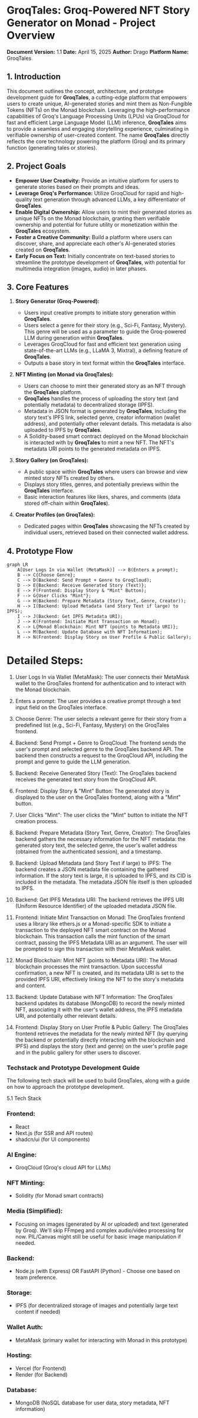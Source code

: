 # GroqTales: Groq-Powered NFT Story Generator on Monad - Project Overview

**Document Version:** 1.1
**Date:** April 15, 2025
**Author:** Drago
**Platform Name:** GroqTales

## 1. Introduction

This document outlines the concept, architecture, and prototype development guide for **GroqTales**, a cutting-edge platform that empowers users to create unique, AI-generated stories and mint them as Non-Fungible Tokens (NFTs) on the Monad blockchain. Leveraging the high-performance capabilities of Groq's Language Processing Units (LPUs) via GroqCloud for fast and efficient Large Language Model (LLM) inference, **GroqTales** aims to provide a seamless and engaging storytelling experience, culminating in verifiable ownership of user-created content. The name **GroqTales** directly reflects the core technology powering the platform (Groq) and its primary function (generating tales or stories).

## 2. Project Goals

* **Empower User Creativity:** Provide an intuitive platform for users to generate stories based on their prompts and ideas.
* **Leverage Groq's Performance:** Utilize GroqCloud for rapid and high-quality text generation through advanced LLMs, a key differentiator of **GroqTales**.
* **Enable Digital Ownership:** Allow users to mint their generated stories as unique NFTs on the Monad blockchain, granting them verifiable ownership and potential for future utility or monetization within the **GroqTales** ecosystem.
* **Foster a Creative Community:** Build a platform where users can discover, share, and appreciate each other's AI-generated stories created on **GroqTales**.
* **Early Focus on Text:** Initially concentrate on text-based stories to streamline the prototype development of **GroqTales**, with potential for multimedia integration (images, audio) in later phases.

## 3. Core Features

1.  **Story Generator (Groq-Powered):**
    * Users input creative prompts to initiate story generation within **GroqTales**.
    * Users select a genre for their story (e.g., Sci-Fi, Fantasy, Mystery). This genre will be used as a parameter to guide the Groq-powered LLM during generation within **GroqTales**.
    * Leverages GroqCloud for fast and efficient text generation using state-of-the-art LLMs (e.g., LLaMA 3, Mixtral), a defining feature of **GroqTales**.
    * Outputs a base story in text format within the **GroqTales** interface.

2.  **NFT Minting (on Monad via GroqTales):**
    * Users can choose to mint their generated story as an NFT through the **GroqTales** platform.
    * **GroqTales** handles the process of uploading the story text (and potentially metadata) to decentralized storage (IPFS).
    * Metadata in JSON format is generated by **GroqTales**, including the story text's IPFS link, selected genre, creator information (wallet address), and potentially other relevant details. This metadata is also uploaded to IPFS by **GroqTales**.
    * A Solidity-based smart contract deployed on the Monad blockchain is interacted with by **GroqTales** to mint a new NFT. The NFT's metadata URI points to the generated metadata on IPFS.

3.  **Story Gallery (on GroqTales):**
    * A public space within **GroqTales** where users can browse and view minted story NFTs created by others.
    * Displays story titles, genres, and potentially previews within the **GroqTales** interface.
    * Basic interaction features like likes, shares, and comments (data stored off-chain within **GroqTales**).

4.  **Creator Profiles (on GroqTales):**
    * Dedicated pages within **GroqTales** showcasing the NFTs created by individual users, retrieved based on their connected wallet address.

## 4. Prototype Flow

```mermaid
graph LR
    A[User Logs In via Wallet (MetaMask)] --> B(Enters a prompt);
    B --> C{Choose Genre};
    C --> D(Backend: Send Prompt + Genre to GroqCloud);
    D --> E{Backend: Receive Generated Story (Text)};
    E --> F(Frontend: Display Story & "Mint" Button);
    F --> G{User Clicks "Mint"};
    G --> H(Backend: Prepare Metadata (Story Text, Genre, Creator));
    H --> I(Backend: Upload Metadata (and Story Text if large) to IPFS);
    I --> J(Backend: Get IPFS Metadata URI);
    J --> K(Frontend: Initiate Mint Transaction on Monad);
    K --> L{Monad Blockchain: Mint NFT (points to Metadata URI)};
    L --> M(Backend: Update Database with NFT Information);
    M --> N(Frontend: Display Story on User Profile & Public Gallery);
```

# Detailed Steps:

1. User Logs In via Wallet (MetaMask): The user connects their MetaMask wallet to the GroqTales frontend for authentication and to interact with the Monad blockchain.

2. Enters a prompt: The user provides a creative prompt through a text input field on the GroqTales interface.

3. Choose Genre: The user selects a relevant genre for their story from a predefined list (e.g., Sci-Fi, Fantasy, Mystery) on the GroqTales frontend.

4. Backend: Send Prompt + Genre to GroqCloud: The frontend sends the user's prompt and selected genre to the GroqTales backend API. The backend then constructs a request to the GroqCloud API, including the prompt and genre to guide the LLM generation.

5. Backend: Receive Generated Story (Text): The GroqTales backend receives the generated text story from the GroqCloud API.

6. Frontend: Display Story & "Mint" Button: The generated story is displayed to the user on the GroqTales frontend, along with a "Mint" button.

7. User Clicks "Mint": The user clicks the "Mint" button to initiate the NFT creation process.

8. Backend: Prepare Metadata (Story Text, Genre, Creator): The GroqTales backend gathers the necessary information for the NFT metadata: the generated story text, the selected genre, the user's wallet address (obtained from the authenticated session), and a timestamp.

9. Backend: Upload Metadata (and Story Text if large) to IPFS: The backend creates a JSON metadata file containing the gathered information. If the story text is large, it is uploaded to IPFS, and its CID is included in the metadata. The metadata JSON file itself is then uploaded to IPFS.

10. Backend: Get IPFS Metadata URI: The backend retrieves the IPFS URI (Uniform Resource Identifier) of the uploaded metadata JSON file.

11. Frontend: Initiate Mint Transaction on Monad: The GroqTales frontend uses a library like ethers.js or a Monad-specific SDK to initiate a transaction to the deployed NFT smart contract on the Monad blockchain. This transaction calls the mint function of the smart contract, passing the IPFS Metadata URI as an argument. The user will be prompted to sign this transaction with their MetaMask wallet.

12. Monad Blockchain: Mint NFT (points to Metadata URI): The Monad blockchain processes the mint transaction. Upon successful confirmation, a new NFT is created, and its metadata URI is set to the provided IPFS URI, effectively linking the NFT to the story's metadata and content.

13. Backend: Update Database with NFT Information: The GroqTales backend updates its database (MongoDB) to record the newly minted NFT, associating it with the user's wallet address, the IPFS metadata URI, and potentially other relevant details.

14. Frontend: Display Story on User Profile & Public Gallery: The GroqTales frontend retrieves the metadata for the newly minted NFT (by querying the backend or potentially directly interacting with the blockchain and IPFS) and displays the story (text and genre) on the user's profile page and in the public gallery for other users to discover.


### Techstack and Prototype Development Guide

The following tech stack will be used to build GroqTales, along with a guide on how to approach the prototype development.

5.1 Tech Stack


### Frontend:
- React
- Next.js (for SSR and API routes)
- shadcn/ui (for UI components)

### AI Engine:
- GroqCloud (Groq's cloud API for LLMs)

### NFT Minting:
- Solidity (for Monad smart contracts)

### Media (Simplified):
- Focusing on images (generated by AI or uploaded) and text (generated by Groq). We'll skip FFmpeg and complex audio/video processing for now. PIL/Canvas might still be useful for basic image manipulation if needed.

### Backend:
- Node.js (with Express) OR FastAPI (Python) - Choose one based on team preference.

### Storage:
- IPFS (for decentralized storage of images and potentially large text content if needed)

### Wallet Auth:
- MetaMask (primary wallet for interacting with Monad in this prototype)

### Hosting:
- Vercel (for Frontend)
- Render (for Backend)

### Database:
- MongoDB (NoSQL database for user data, story metadata, NFT information)
